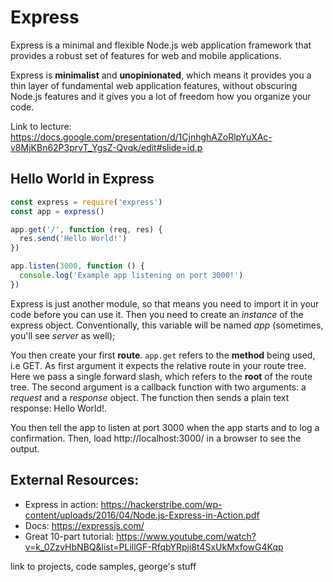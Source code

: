 Express
===

Express is a minimal and flexible Node.js web application framework that provides a robust set of features for web and mobile applications.

Express is **minimalist** and **unopinionated**, which means it provides you a thin layer of fundamental web application features, without obscuring Node.js features and it gives you a lot of freedom how you organize your code.


Link to lecture: https://docs.google.com/presentation/d/1CjnhghAZoRlpYuXAc-v8MjKBn62P3prvT_YgsZ-Qvqk/edit#slide=id.p

Hello World in Express
---

```javascript
const express = require('express')
const app = express()

app.get('/', function (req, res) {
  res.send('Hello World!')
})

app.listen(3000, function () {
  console.log('Example app listening on port 3000!')
})
```

Express is just another module, so that means you need to import it in your code before you can use it. Then you need to create an _instance_ of the express object. Conventionally, this variable will be named _app_ (sometimes, you'll see _server_ as well);

You then create your first **route**. `app.get` refers to the **method** being used, i.e GET. As first argument it expects the relative route in your route tree. Here we pass a single forward slash, which refers to the **root** of the route tree. The second argument is a callback function with two arguments: a _request_ and a _response_ object. The function then sends a plain text response: Hello World!.

You then tell the app to listen at port 3000 when the app starts and to log a confirmation. Then, load http://localhost:3000/ in a browser to see the output.


External Resources: 
---
+ Express in action: https://hackerstribe.com/wp-content/uploads/2016/04/Node.js-Express-in-Action.pdf
+ Docs: https://expressjs.com/
+ Great 10-part tutorial: https://www.youtube.com/watch?v=k_0ZzvHbNBQ&list=PLillGF-RfqbYRpji8t4SxUkMxfowG4Kqp

link to projects, code samples, george's stuff